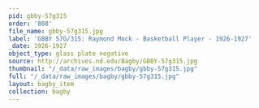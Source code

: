 ```yaml
---
pid: gbby-57g315
order: '868'
file_name: gbby-57g315.jpg
label: 'GBBY 57G/315: Raymond Mock - Basketball Player - 1926-1927'
_date: 1926-1927
object_type: glass plate negative
source: http://archives.nd.edu/Bagby/GBBY-57g315.jpg
thumbnail: "/_data/raw_images/bagby/gbby-57g315.jpg"
full: "/_data/raw_images/bagby/gbby-57g315.jpg"
layout: bagby_item
collection: bagby
---
```

